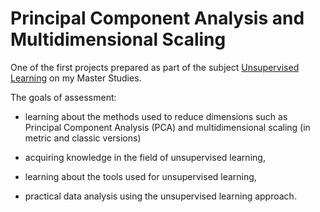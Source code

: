 # Principal Component Analysis and Multidimensional Scaling

One of the first projects prepared as part of the subject [Unsupervised Learning](https://usosweb.wne.uw.edu.pl/kontroler.php?_action=katalog2/przedmioty/pokazPrzedmiot&kod=2400-DS1UL) on my Master Studies.

The goals of assessment:

- learning about the methods used to reduce dimensions such as Principal Component Analysis (PCA) and multidimensional scaling (in metric and classic versions)

- acquiring knowledge in the field of unsupervised learning,

- learning about the tools used for unsupervised learning,

- practical data analysis using the unsupervised learning approach.
